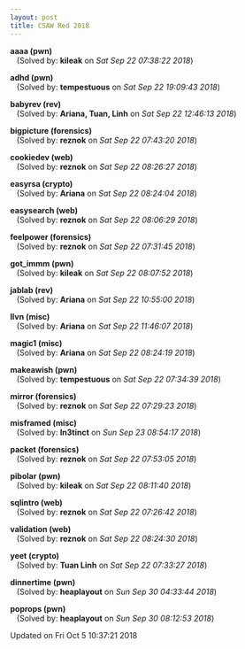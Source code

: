 ```yaml
---
layout: post
title: CSAW Red 2018
---
```


<!--break-->

**aaaa (pwn)**  
&nbsp;&nbsp;&nbsp;(Solved by: **kileak** on _Sat Sep 22 07:38:22 2018_)  
  
**adhd (pwn)**  
&nbsp;&nbsp;&nbsp;(Solved by: **tempestuous** on _Sat Sep 22 19:09:43 2018_)  
  
**babyrev (rev)**  
&nbsp;&nbsp;&nbsp;(Solved by: **Ariana, Tuan, Linh** on _Sat Sep 22 12:46:13 2018_)  
  
**bigpicture (forensics)**  
&nbsp;&nbsp;&nbsp;(Solved by: **reznok** on _Sat Sep 22 07:43:20 2018_)  
  
**cookiedev (web)**  
&nbsp;&nbsp;&nbsp;(Solved by: **reznok** on _Sat Sep 22 08:26:27 2018_)  
  
**easyrsa (crypto)**  
&nbsp;&nbsp;&nbsp;(Solved by: **Ariana** on _Sat Sep 22 08:24:04 2018_)  
  
**easysearch (web)**  
&nbsp;&nbsp;&nbsp;(Solved by: **reznok** on _Sat Sep 22 08:06:29 2018_)  
  
**feelpower (forensics)**  
&nbsp;&nbsp;&nbsp;(Solved by: **reznok** on _Sat Sep 22 07:31:45 2018_)  
  
**got_immm (pwn)**  
&nbsp;&nbsp;&nbsp;(Solved by: **kileak** on _Sat Sep 22 08:07:52 2018_)  
  
**jablab (rev)**  
&nbsp;&nbsp;&nbsp;(Solved by: **Ariana** on _Sat Sep 22 10:55:00 2018_)  
  
**llvn (misc)**  
&nbsp;&nbsp;&nbsp;(Solved by: **Ariana** on _Sat Sep 22 11:46:07 2018_)  
  
**magic1 (misc)**  
&nbsp;&nbsp;&nbsp;(Solved by: **Ariana** on _Sat Sep 22 08:24:19 2018_)  
  
**makeawish (pwn)**  
&nbsp;&nbsp;&nbsp;(Solved by: **tempestuous** on _Sat Sep 22 07:34:39 2018_)  
  
**mirror (forensics)**  
&nbsp;&nbsp;&nbsp;(Solved by: **reznok** on _Sat Sep 22 07:29:23 2018_)  
  
**misframed (misc)**  
&nbsp;&nbsp;&nbsp;(Solved by: **In3tinct** on _Sun Sep 23 08:54:17 2018_)  
  
**packet (forensics)**  
&nbsp;&nbsp;&nbsp;(Solved by: **reznok** on _Sat Sep 22 07:53:05 2018_)  
  
**pibolar (pwn)**  
&nbsp;&nbsp;&nbsp;(Solved by: **kileak** on _Sat Sep 22 08:11:40 2018_)  
  
**sqlintro (web)**  
&nbsp;&nbsp;&nbsp;(Solved by: **reznok** on _Sat Sep 22 07:26:42 2018_)  
  
**validation (web)**  
&nbsp;&nbsp;&nbsp;(Solved by: **reznok** on _Sat Sep 22 08:24:30 2018_)  
  
**yeet (crypto)**  
&nbsp;&nbsp;&nbsp;(Solved by: **Tuan Linh** on _Sat Sep 22 07:33:27 2018_)  
  
**dinnertime (pwn)**  
&nbsp;&nbsp;&nbsp;(Solved by: **heaplayout** on _Sun Sep 30 04:33:44 2018_)  
  
**poprops (pwn)**  
&nbsp;&nbsp;&nbsp;(Solved by: **heaplayout** on _Sun Sep 30 08:12:53 2018_)  
  


Updated on Fri Oct  5 10:37:21 2018
